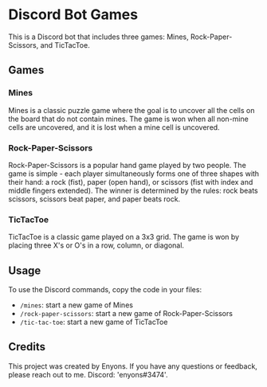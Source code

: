 # Discord Bot Games

This is a Discord bot that includes three games: Mines, Rock-Paper-Scissors, and TicTacToe.

## Games

### Mines

Mines is a classic puzzle game where the goal is to uncover all the cells on the board that do not contain mines. The game is won when all non-mine cells are uncovered, and it is lost when a mine cell is uncovered.

### Rock-Paper-Scissors

Rock-Paper-Scissors is a popular hand game played by two people. The game is simple - each player simultaneously forms one of three shapes with their hand: a rock (fist), paper (open hand), or scissors (fist with index and middle fingers extended). The winner is determined by the rules: rock beats scissors, scissors beat paper, and paper beats rock.

### TicTacToe

TicTacToe is a classic game played on a 3x3 grid. The game is won by placing three X's or O's in a row, column, or diagonal.

## Usage

To use the Discord commands, copy the code in your files:

- `/mines`: start a new game of Mines
- `/rock-paper-scissors`: start a new game of Rock-Paper-Scissors
- `/tic-tac-toe`: start a new game of TicTacToe

## Credits

This project was created by Enyons. If you have any questions or feedback, please reach out to me. Discord: 'enyons#3474'.

